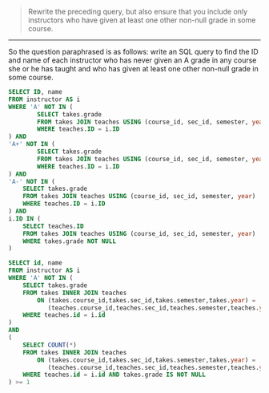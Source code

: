 > Rewrite the preceding query, but also ensure that you include only instructors
> who have given at least one other non-null grade in some course. 

--------------------------------

So the question paraphrased is as follows: write an SQL query to find the ID and name 
of each instructor who has never given an A grade in any course she or 
he has taught and who has given at least one other non-null grade in some course.


```sql
SELECT ID, name 
FROM instructor AS i
WHERE 'A' NOT IN (
        SELECT takes.grade
        FROM takes JOIN teaches USING (course_id, sec_id, semester, year)
        WHERE teaches.ID = i.ID
) AND
'A+' NOT IN (
        SELECT takes.grade
        FROM takes JOIN teaches USING (course_id, sec_id, semester, year)
        WHERE teaches.ID = i.ID
) AND
'A-' NOT IN (
    SELECT takes.grade
    FROM takes JOIN teaches USING (course_id, sec_id, semester, year)
    WHERE teaches.ID = i.ID
) AND
i.ID IN (
    SELECT teaches.ID
    FROM takes JOIN teaches USING (course_id, sec_id, semester, year)
    WHERE takes.grade NOT NULL
)
```

```sql
SELECT id, name 
FROM instructor AS i
WHERE 'A' NOT IN (
    SELECT takes.grade
    FROM takes INNER JOIN teaches 
        ON (takes.course_id,takes.sec_id,takes.semester,takes.year) = 
           (teaches.course_id,teaches.sec_id,teaches.semester,teaches.year)
    WHERE teaches.id = i.id
) 
AND
(
    SELECT COUNT(*)
    FROM takes INNER JOIN teaches 
        ON (takes.course_id,takes.sec_id,takes.semester,takes.year) = 
           (teaches.course_id,teaches.sec_id,teaches.semester,teaches.year)
    WHERE teaches.id = i.id AND takes.grade IS NOT NULL    
) >= 1
```